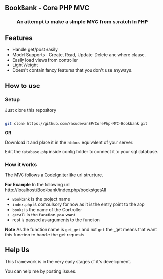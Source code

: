 ## BookBank - Core PHP MVC
<h3 align="center">An attempt to make a simple MVC from scratch in PHP</h3>


## Features 

- Handle get/post easily
- Model Supports - Create, Read, Update, Delete and where clause.
- Easlly load views from controller
- Light Weight
- Doesn't contain fancy features that you don't use anyways.

## How to use

### Setup
Just clone this repository
```sh

git clone https://github.com/vasudevanEP/CorePhp-MVC-Bookbank.git

```
**OR**

Download it and place it in the `htdocs` equivalent of your server.

Edit the `database.php` inside config folder to connect it to your sql database.



### How it works
The MVC follows a [CodeIgniter](https://codeigniter.com/) like url structure.

**For Example**
In the following url
http://localhost/Bookbank/index.php/books/getAll

- `Bookbank` is the project name
- `index.php` is compulsory for now as it is the entry point to the app
- `books` is the name of the Controller 
- `getAll` is the function you want
- rest is passed as arguments to the function

**Note**
As the function name is `get_get` and not `get` the \_get means that want this function to handle the get requests.


## Help Us

This framework is in the very early stages of it's development.

You can help me by posting issues.